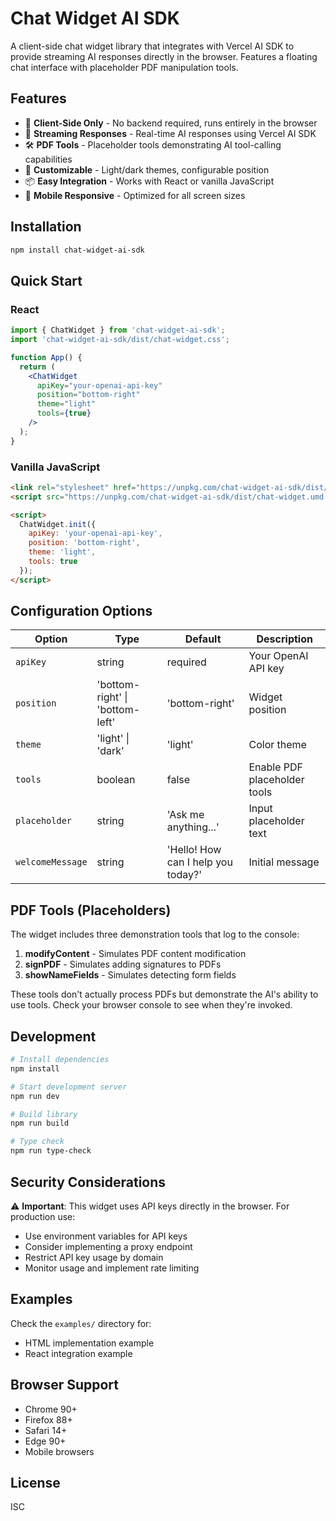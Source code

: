 # Chat Widget AI SDK

A client-side chat widget library that integrates with Vercel AI SDK to provide streaming AI responses directly in the browser. Features a floating chat interface with placeholder PDF manipulation tools.

## Features

- 🚀 **Client-Side Only** - No backend required, runs entirely in the browser
- 💬 **Streaming Responses** - Real-time AI responses using Vercel AI SDK
- 🛠️ **PDF Tools** - Placeholder tools demonstrating AI tool-calling capabilities
- 🎨 **Customizable** - Light/dark themes, configurable position
- 📦 **Easy Integration** - Works with React or vanilla JavaScript
- 📱 **Mobile Responsive** - Optimized for all screen sizes

## Installation

```bash
npm install chat-widget-ai-sdk
```

## Quick Start

### React

```jsx
import { ChatWidget } from 'chat-widget-ai-sdk';
import 'chat-widget-ai-sdk/dist/chat-widget.css';

function App() {
  return (
    <ChatWidget 
      apiKey="your-openai-api-key"
      position="bottom-right"
      theme="light"
      tools={true}
    />
  );
}
```

### Vanilla JavaScript

```html
<link rel="stylesheet" href="https://unpkg.com/chat-widget-ai-sdk/dist/chat-widget.css">
<script src="https://unpkg.com/chat-widget-ai-sdk/dist/chat-widget.umd.js"></script>

<script>
  ChatWidget.init({
    apiKey: 'your-openai-api-key',
    position: 'bottom-right',
    theme: 'light',
    tools: true
  });
</script>
```

## Configuration Options

| Option | Type | Default | Description |
|--------|------|---------|-------------|
| `apiKey` | string | required | Your OpenAI API key |
| `position` | 'bottom-right' \| 'bottom-left' | 'bottom-right' | Widget position |
| `theme` | 'light' \| 'dark' | 'light' | Color theme |
| `tools` | boolean | false | Enable PDF placeholder tools |
| `placeholder` | string | 'Ask me anything...' | Input placeholder text |
| `welcomeMessage` | string | 'Hello! How can I help you today?' | Initial message |

## PDF Tools (Placeholders)

The widget includes three demonstration tools that log to the console:

1. **modifyContent** - Simulates PDF content modification
2. **signPDF** - Simulates adding signatures to PDFs  
3. **showNameFields** - Simulates detecting form fields

These tools don't actually process PDFs but demonstrate the AI's ability to use tools. Check your browser console to see when they're invoked.

## Development

```bash
# Install dependencies
npm install

# Start development server
npm run dev

# Build library
npm run build

# Type check
npm run type-check
```

## Security Considerations

⚠️ **Important**: This widget uses API keys directly in the browser. For production use:
- Use environment variables for API keys
- Consider implementing a proxy endpoint
- Restrict API key usage by domain
- Monitor usage and implement rate limiting

## Examples

Check the `examples/` directory for:
- HTML implementation example
- React integration example

## Browser Support

- Chrome 90+
- Firefox 88+
- Safari 14+
- Edge 90+
- Mobile browsers

## License

ISC
